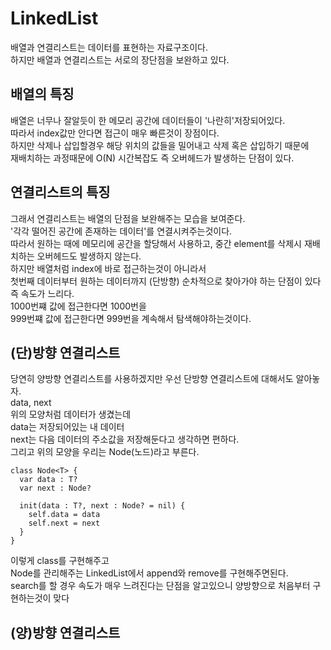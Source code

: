 # LinkedList
배열과 연결리스트는 데이터를 표현하는 자료구조이다.   
하지만 배열과 연결리스트는 서로의 장단점을 보완하고 있다.   

## 배열의 특징
배열은 너무나 잘알듯이 한 메모리 공간에 데이터들이 '나란히'저장되어있다.   
따라서 index값만 안다면 접근이 매우 빠른것이 장점이다.   
하지만 삭제나 삽입할경우 해당 위치의 값들을 밀어내고 삭제 혹은 삽입하기 때문에   
재배치하는 과정때문에 O(N) 시간복잡도 즉 오버헤드가 발생하는 단점이 있다.   

## 연결리스트의 특징
그래서 연결리스트는 배열의 단점을 보완해주는 모습을 보여준다.   
'각각 떨어진 공간에 존재하는 데이터'를 연결시켜주는것이다.   
따라서 원하는 때에 메모리에 공간을 할당해서 사용하고, 중간 element를 삭제시 재배치하는 오버헤드도 발생하지 않는다.   
하지만 배열처럼 index에 바로 접근하는것이 아니라서   
첫번째 데이터부터 원하는 데이터까지 (단방향) 순차적으로 찾아가야 하는 단점이 있다 즉 속도가 느리다.   
1000번쨰 값에 접근한다면 1000번을   
999번쨰 값에 접근한다면 999번을 계속해서 탐색해야하는것이다.   

## (단)방향 연결리스트
당연히 양방향 연결리스트를 사용하겠지만 우선 단방향 연결리스트에 대해서도 알아놓자.   
data, next   
위의 모양처럼 데이터가 생겼는데   
data는 저장되어있는 내 데이터   
next는 다음 데이터의 주소값을 저장해둔다고 생각하면 편하다.   
그리고 위의 모양을 우리는 Node(노드)라고 부른다.   
```
class Node<T> {
  var data : T?
  var next : Node?

  init(data : T?, next : Node? = nil) {
    self.data = data
    self.next = next
  }
}
```
이렇게 class를 구현해주고   
Node를 관리해주는 LinkedList에서 append와 remove를 구현해주면된다.   
search를 할 경우 속도가 매우 느려진다는 단점을 알고있으니 양방향으로 처음부터 구현하는것이 맞다   

## (양)방향 연결리스트
